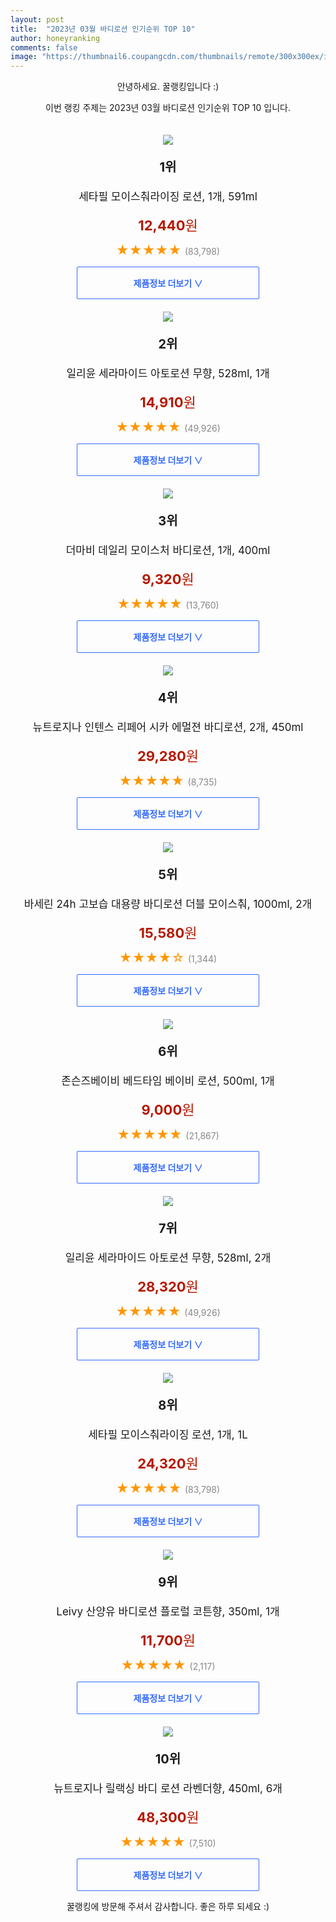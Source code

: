 ```yaml
---
layout: post
title:  "2023년 03월 바디로션 인기순위 TOP 10"
author: honeyranking
comments: false
image: "https://thumbnail6.coupangcdn.com/thumbnails/remote/300x300ex/image/retail/images/1322644922592436-233ae835-1c61-4ace-bc8d-8950cb6c315f.jpg"
---
```

<p style="text-align: center;">안녕하세요. 꿀랭킹입니다 :)</p>
<p style="text-align: center;">이번 랭킹 주제는 2023년 03월 바디로션 인기순위 TOP 10 입니다.</p><center><img src="https://thumbnail6.coupangcdn.com/thumbnails/remote/300x300ex/image/retail/images/1322644922592436-233ae835-1c61-4ace-bc8d-8950cb6c315f.jpg" style="margin-top:20px" /></center><p style="text-align: center; font-size: 20px"><b>1위</b></p><p style="text-align: center; font-size: 17px">세타필 모이스춰라이징 로션, 1개, 591ml</p><p style="text-align: center;"><span style="color: #b61800; font-size: 22px;"><b>12,440</b>원</span></p><p style="text-align: center;"><span style="color: #ff9600; font-size: 20px;">★★★★★ </span><span style="color: #878787;">(83,798)</span></p><center><a href="https://link.coupang.com/a/QSSwH"><div style="font-size: 14px; display: inline-block; padding: 15px 90px; color: #346aff; border-radius: 2px; border: 1px solid #346aff; cursor: pointer;"><b>제품정보 더보기 &or;</b></div></a></center><center><img src="https://thumbnail10.coupangcdn.com/thumbnails/remote/300x300ex/image/retail/images/1578409733709601-9e6cbd2c-b13c-4767-ab80-e49a417f482c.jpg" style="margin-top:20px" /></center><p style="text-align: center; font-size: 20px"><b>2위</b></p><p style="text-align: center; font-size: 17px">일리윤 세라마이드 아토로션 무향, 528ml, 1개</p><p style="text-align: center;"><span style="color: #b61800; font-size: 22px;"><b>14,910</b>원</span></p><p style="text-align: center;"><span style="color: #ff9600; font-size: 20px;">★★★★★ </span><span style="color: #878787;">(49,926)</span></p><center><a href="https://link.coupang.com/a/QSSwJ"><div style="font-size: 14px; display: inline-block; padding: 15px 90px; color: #346aff; border-radius: 2px; border: 1px solid #346aff; cursor: pointer;"><b>제품정보 더보기 &or;</b></div></a></center><center><img src="https://thumbnail8.coupangcdn.com/thumbnails/remote/300x300ex/image/retail/images/184943297495433-a04d9aa3-4e60-4112-a6f8-7c615d4de210.png" style="margin-top:20px" /></center><p style="text-align: center; font-size: 20px"><b>3위</b></p><p style="text-align: center; font-size: 17px">더마비 데일리 모이스처 바디로션, 1개, 400ml</p><p style="text-align: center;"><span style="color: #b61800; font-size: 22px;"><b>9,320</b>원</span></p><p style="text-align: center;"><span style="color: #ff9600; font-size: 20px;">★★★★★ </span><span style="color: #878787;">(13,760)</span></p><center><a href="https://link.coupang.com/a/QSSwL"><div style="font-size: 14px; display: inline-block; padding: 15px 90px; color: #346aff; border-radius: 2px; border: 1px solid #346aff; cursor: pointer;"><b>제품정보 더보기 &or;</b></div></a></center><center><img src="https://thumbnail9.coupangcdn.com/thumbnails/remote/300x300ex/image/retail/images/613554762140239-a2b81843-5cb6-4b5d-9281-32031757f07c.jpg" style="margin-top:20px" /></center><p style="text-align: center; font-size: 20px"><b>4위</b></p><p style="text-align: center; font-size: 17px">뉴트로지나 인텐스 리페어 시카 에멀젼 바디로션, 2개, 450ml</p><p style="text-align: center;"><span style="color: #b61800; font-size: 22px;"><b>29,280</b>원</span></p><p style="text-align: center;"><span style="color: #ff9600; font-size: 20px;">★★★★★ </span><span style="color: #878787;">(8,735)</span></p><center><a href="https://link.coupang.com/a/QSSwN"><div style="font-size: 14px; display: inline-block; padding: 15px 90px; color: #346aff; border-radius: 2px; border: 1px solid #346aff; cursor: pointer;"><b>제품정보 더보기 &or;</b></div></a></center><center><img src="https://thumbnail7.coupangcdn.com/thumbnails/remote/300x300ex/image/retail/images/1401994161572277-3cfb881f-dbb0-425d-83e0-f284f8349f2e.jpg" style="margin-top:20px" /></center><p style="text-align: center; font-size: 20px"><b>5위</b></p><p style="text-align: center; font-size: 17px">바세린 24h 고보습 대용량 바디로션 더블 모이스춰, 1000ml, 2개</p><p style="text-align: center;"><span style="color: #b61800; font-size: 22px;"><b>15,580</b>원</span></p><p style="text-align: center;"><span style="color: #ff9600; font-size: 20px;">★★★★☆ </span><span style="color: #878787;">(1,344)</span></p><center><a href="https://link.coupang.com/a/QSSwP"><div style="font-size: 14px; display: inline-block; padding: 15px 90px; color: #346aff; border-radius: 2px; border: 1px solid #346aff; cursor: pointer;"><b>제품정보 더보기 &or;</b></div></a></center><center><img src="https://thumbnail7.coupangcdn.com/thumbnails/remote/300x300ex/image/retail/images/8576640203661646-a997ece0-bb0c-4df9-9438-c83b5940f781.jpg" style="margin-top:20px" /></center><p style="text-align: center; font-size: 20px"><b>6위</b></p><p style="text-align: center; font-size: 17px">존슨즈베이비 베드타임 베이비 로션, 500ml, 1개</p><p style="text-align: center;"><span style="color: #b61800; font-size: 22px;"><b>9,000</b>원</span></p><p style="text-align: center;"><span style="color: #ff9600; font-size: 20px;">★★★★★ </span><span style="color: #878787;">(21,867)</span></p><center><a href="https://link.coupang.com/a/QSSwQ"><div style="font-size: 14px; display: inline-block; padding: 15px 90px; color: #346aff; border-radius: 2px; border: 1px solid #346aff; cursor: pointer;"><b>제품정보 더보기 &or;</b></div></a></center><center><img src="https://thumbnail7.coupangcdn.com/thumbnails/remote/300x300ex/image/retail/images/8486910664458781-84dd5183-7234-465d-ab93-9d2c559b322c.crdownload" style="margin-top:20px" /></center><p style="text-align: center; font-size: 20px"><b>7위</b></p><p style="text-align: center; font-size: 17px">일리윤 세라마이드 아토로션 무향, 528ml, 2개</p><p style="text-align: center;"><span style="color: #b61800; font-size: 22px;"><b>28,320</b>원</span></p><p style="text-align: center;"><span style="color: #ff9600; font-size: 20px;">★★★★★ </span><span style="color: #878787;">(49,926)</span></p><center><a href="https://link.coupang.com/a/QSSwR"><div style="font-size: 14px; display: inline-block; padding: 15px 90px; color: #346aff; border-radius: 2px; border: 1px solid #346aff; cursor: pointer;"><b>제품정보 더보기 &or;</b></div></a></center><center><img src="https://thumbnail10.coupangcdn.com/thumbnails/remote/300x300ex/image/vendor_inventory/b4a8/80f7ae128c072d06b58e08f3ef25a89e5fba55533954f327920120e09812.png" style="margin-top:20px" /></center><p style="text-align: center; font-size: 20px"><b>8위</b></p><p style="text-align: center; font-size: 17px">세타필 모이스춰라이징 로션, 1개, 1L</p><p style="text-align: center;"><span style="color: #b61800; font-size: 22px;"><b>24,320</b>원</span></p><p style="text-align: center;"><span style="color: #ff9600; font-size: 20px;">★★★★★ </span><span style="color: #878787;">(83,798)</span></p><center><a href="https://link.coupang.com/a/QSSwS"><div style="font-size: 14px; display: inline-block; padding: 15px 90px; color: #346aff; border-radius: 2px; border: 1px solid #346aff; cursor: pointer;"><b>제품정보 더보기 &or;</b></div></a></center><center><img src="https://thumbnail7.coupangcdn.com/thumbnails/remote/300x300ex/image/retail/images/1410789063338249-00ccf9e6-2ff4-41e3-b6d9-b60b031a5d63.jpg" style="margin-top:20px" /></center><p style="text-align: center; font-size: 20px"><b>9위</b></p><p style="text-align: center; font-size: 17px">Leivy 산양유 바디로션 플로럴 코튼향, 350ml, 1개</p><p style="text-align: center;"><span style="color: #b61800; font-size: 22px;"><b>11,700</b>원</span></p><p style="text-align: center;"><span style="color: #ff9600; font-size: 20px;">★★★★★ </span><span style="color: #878787;">(2,117)</span></p><center><a href="https://link.coupang.com/a/QSSwT"><div style="font-size: 14px; display: inline-block; padding: 15px 90px; color: #346aff; border-radius: 2px; border: 1px solid #346aff; cursor: pointer;"><b>제품정보 더보기 &or;</b></div></a></center><center><img src="https://thumbnail6.coupangcdn.com/thumbnails/remote/300x300ex/image/retail/images/709776586478033-9c9cf10f-63ae-4f02-ae3e-49aa3e6ee08d.jpg" style="margin-top:20px" /></center><p style="text-align: center; font-size: 20px"><b>10위</b></p><p style="text-align: center; font-size: 17px">뉴트로지나 릴랙싱 바디 로션 라벤더향, 450ml, 6개</p><p style="text-align: center;"><span style="color: #b61800; font-size: 22px;"><b>48,300</b>원</span></p><p style="text-align: center;"><span style="color: #ff9600; font-size: 20px;">★★★★★ </span><span style="color: #878787;">(7,510)</span></p><center><a href="https://link.coupang.com/a/QSSwU"><div style="font-size: 14px; display: inline-block; padding: 15px 90px; color: #346aff; border-radius: 2px; border: 1px solid #346aff; cursor: pointer;"><b>제품정보 더보기 &or;</b></div></a></center><p style="text-align: center;">꿀랭킹에 방문해 주셔서 감사합니다. 좋은 하루 되세요 :)</p>